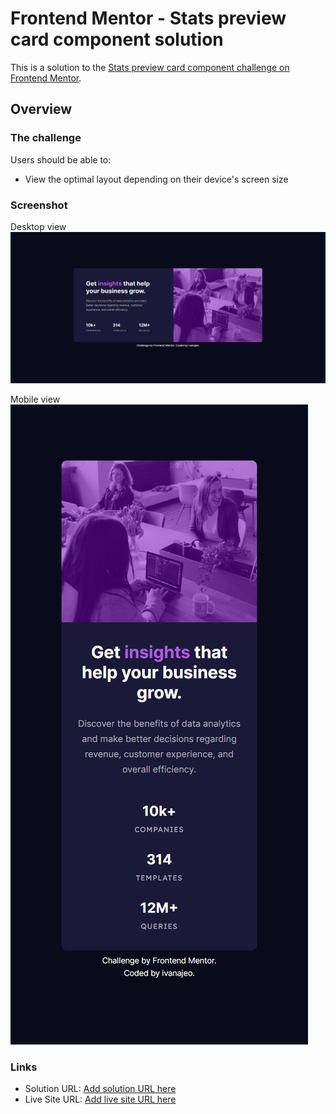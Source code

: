 # Frontend Mentor - Stats preview card component solution

This is a solution to the [Stats preview card component challenge on Frontend Mentor](https://www.frontendmentor.io/challenges/stats-preview-card-component-8JqbgoU62). 

## Overview

### The challenge

Users should be able to:

- View the optimal layout depending on their device's screen size

### Screenshot

Desktop view <br />
![](./screenshots/desktop-view.jpg)

Mobile view <br />
![](./screenshots/mobile-view.jpg)


### Links

- Solution URL: [Add solution URL here](https://your-solution-url.com)
- Live Site URL: [Add live site URL here](https://your-live-site-url.com)
